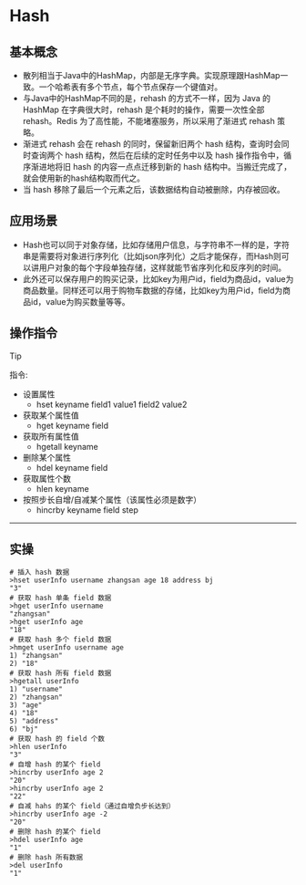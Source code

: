 # Hash
## 基本概念
- 散列相当于Java中的HashMap，内部是无序字典。实现原理跟HashMap一致。一个哈希表有多个节点，每个节点保存一个键值对。
- 与Java中的HashMap不同的是，rehash 的方式不一样，因为 Java 的 HashMap 在字典很大时，rehash 是个耗时的操作，需要一次性全部 rehash。Redis 为了高性能，不能堵塞服务，所以采用了渐进式 rehash 策略。
- 渐进式 rehash 会在 rehash 的同时，保留新旧两个 hash 结构，查询时会同时查询两个 hash 结构，然后在后续的定时任务中以及 hash 操作指令中，循序渐进地将旧 hash 的内容一点点迁移到新的 hash 结构中。当搬迁完成了，就会使用新的hash结构取而代之。
- 当 hash 移除了最后一个元素之后，该数据结构自动被删除，内存被回收。
## 应用场景
- Hash也可以同于对象存储，比如存储用户信息，与字符串不一样的是，字符串是需要将对象进行序列化（比如json序列化）之后才能保存，而Hash则可以讲用户对象的每个字段单独存储，这样就能节省序列化和反序列的时间。
- 此外还可以保存用户的购买记录，比如key为用户id，field为商品id，value为商品数量。同样还可以用于购物车数据的存储，比如key为用户id，field为商品id，value为购买数量等等。
## 操作指令
> [!tip]
> 指令:
> - 设置属性
>   - hset keyname field1 value1 field2 value2
> - 获取某个属性值
>   - hget keyname field
> - 获取所有属性值
>   - hgetall keyname
> - 删除某个属性
>   - hdel keyname field
> - 获取属性个数
>   - hlen keyname
> - 按照步长自增/自减某个属性（该属性必须是数字）
>   - hincrby keyname field step
----
## 实操
```shell
# 插入 hash 数据
>hset userInfo username zhangsan age 18 address bj
"3"
# 获取 hash 单条 field 数据
>hget userInfo username
"zhangsan"
>hget userInfo age
"18"
# 获取 hash 多个 field 数据
>hmget userInfo username age
1) "zhangsan"
2) "18"
# 获取 hash 所有 field 数据
>hgetall userInfo
1) "username"
2) "zhangsan"
3) "age"
4) "18"
5) "address"
6) "bj"
# 获取 hash 的 field 个数
>hlen userInfo
"3"
# 自增 hash 的某个 field
>hincrby userInfo age 2
"20"
>hincrby userInfo age 2
"22"
# 自减 hahs 的某个 field（通过自增负步长达到）
>hincrby userInfo age -2
"20"
# 删除 hash 的某个 field
>hdel userInfo age
"1"
# 删除 hash 所有数据
>del userInfo
"1"

```



